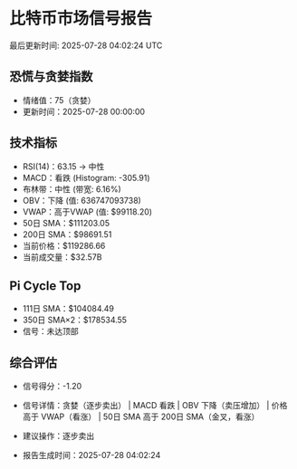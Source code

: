 # 比特币市场信号报告

最后更新时间: 2025-07-28 04:02:24 UTC

## 恐慌与贪婪指数
- 情绪值：75（贪婪）
- 更新时间：2025-07-28 00:00:00

## 技术指标
- RSI(14)：63.15 → 中性
- MACD：看跌 (Histogram: -305.91)
- 布林带：中性 (带宽: 6.16%)
- OBV：下降 (值: 636747093738)
- VWAP：高于VWAP (值: $99118.20)
- 50日 SMA：$111203.05
- 200日 SMA：$98691.51
- 当前价格：$119286.66
- 当前成交量：$32.57B

## Pi Cycle Top
- 111日 SMA：$104084.49
- 350日 SMA×2：$178534.55
- 信号：未达顶部

## 综合评估
- 信号得分：-1.20
- 信号详情：贪婪（逐步卖出） | MACD 看跌 | OBV 下降（卖压增加） | 价格高于 VWAP（看涨） | 50日 SMA 高于 200日 SMA（金叉，看涨）
- 建议操作：逐步卖出

- 报告生成时间：2025-07-28 04:02:24